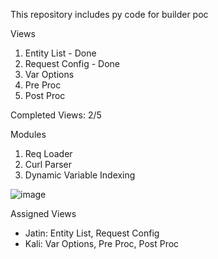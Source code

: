 This repository includes py code for builder poc

Views
1) Entity List - Done
2) Request Config - Done
3) Var Options
4) Pre Proc
5) Post Proc

Completed Views: 2/5

Modules
1) Req Loader
2) Curl Parser
3) Dynamic Variable Indexing

![image](https://github.com/user-attachments/assets/12c0fb24-c598-4759-9c09-1e0b489dfe51)

Assigned Views
- Jatin: Entity List, Request Config
- Kali: Var Options, Pre Proc, Post Proc
